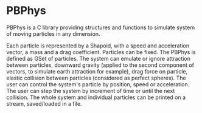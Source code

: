# PBPhys
PBPhys is a C library providing structures and functions to simulate system of moving particles in any dimension.

Each particle is represented by a Shapoid, with a speed and acceleration vector, a mass and a drag coefficient. Particles can be fixed. The PBPhys is defined as GSet of particles. The system can emulate or ignore attraction between particles, downward gravity (applied to the second component of vectors, to simulate earth attraction for example), drag force on particle, elastic collision between particles (considered as perfect spheres). The user can control the system's particle by position, speed or acceleration. The user can step the system by increment of time or until the next collision. The whole system and individual particles can be printed on a stream, saved/loaded in a file.
